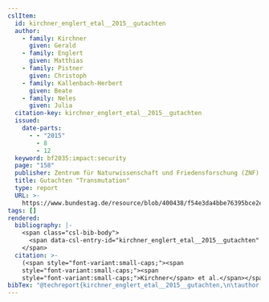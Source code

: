 ```yaml
---
cslItem:
  id: kirchner_englert_etal__2015__gutachten
  author:
    - family: Kirchner
      given: Gerald
    - family: Englert
      given: Matthias
    - family: Pistner
      given: Christoph
    - family: Kallenbach-Herbert
      given: Beate
    - family: Neles
      given: Julia
  citation-key: kirchner_englert_etal__2015__gutachten
  issued:
    date-parts:
      - - "2015"
        - 8
        - 12
  keyword: bf2035:impact:security
  page: "158"
  publisher: Zentrum für Naturwissenschaft und Friedensforschung (ZNF) und Öko-Institut
  title: Gutachten "Transmutation"
  type: report
  URL: >-
    https://www.bundestag.de/resource/blob/400438/f54e3da4bbe76395bce2e40721212379/kmat_48-data.pdf
tags: []
rendered:
  bibliography: |-
    <span class="csl-bib-body">
      <span data-csl-entry-id="kirchner_englert_etal__2015__gutachten" class="csl-entry"><span class='author-bib'>Kirchner, Englert, M., Pistner, C., et al.</span>. <span class='date-bib'>(2015)</span>. <span class='title'><i><b><span style="font-style:normal;">Gutachten „Transmutation“</span></b></i></span> (S. 158). Zentrum für Naturwissenschaft und Friedensforschung (ZNF) und Öko-Institut. <span class='URL'><a href='https://www.bundestag.de/resource/blob/400438/f54e3da4bbe76395bce2e40721212379/kmat_48-data.pdf'>LINK</a></span></span>
    </span>
  citation: >-
    (<span style="font-variant:small-caps;"><span
    style="font-variant:small-caps;"><span
    style="font-variant:small-caps;">Kirchner</span> et al.</span></span>, 2015)
bibTex: "@techreport{kirchner_englert_etal__2015__gutachten,\n\tauthor = {Kirchner, Gerald and Englert, Matthias and Pistner, Christoph and Kallenbach-Herbert, Beate and Neles, Julia},\n\tyear = {2015},\n\tmonth = {aug 12},\n\tpages = {158},\n\tinstitution = {Zentrum f{\\\" u}r Naturwissenschaft und Friedensforschung (ZNF) und {\\\" O}ko-Institut},\n\ttitle = {Gutachten \"{Transmutation}\"},\n\turl = {https://www.bundestag.de/resource/blob/400438/f54e3da4bbe76395bce2e40721212379/kmat_48-data.pdf},\n}\n\n"
---
```

